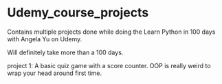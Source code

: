 # Udemy_course_projects

Contains multiple projects done while doing the Learn Python in 100 days with Angela Yu on Udemy.

Will definitely take more than a 100 days.

project 1: A basic quiz game with a score counter. OOP is really weird to wrap your head around first time.
